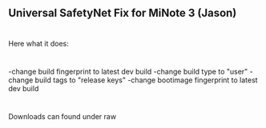 ## Universal SafetyNet Fix for MiNote 3 (Jason) 
#
Here what it does:
#
-change build fingerprint to latest dev build
-change build type to "user"
-change build tags to "release keys"
-change bootimage fingerprint to latest dev build
#
#
Downloads can found under raw